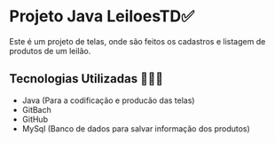 # Projeto Java LeiloesTD✅
Este é um projeto de telas, onde são feitos os cadastros e listagem de produtos de um leilão. 
## Tecnologias Utilizadas 👩🏻‍💻
- Java (Para a codificação e producão das telas)
- GitBach
- GitHub
- MySql (Banco de dados para salvar informação dos produtos)  
